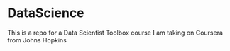 # DataScience
This is a repo for a Data Scientist Toolbox course I am taking on Coursera from Johns Hopkins
